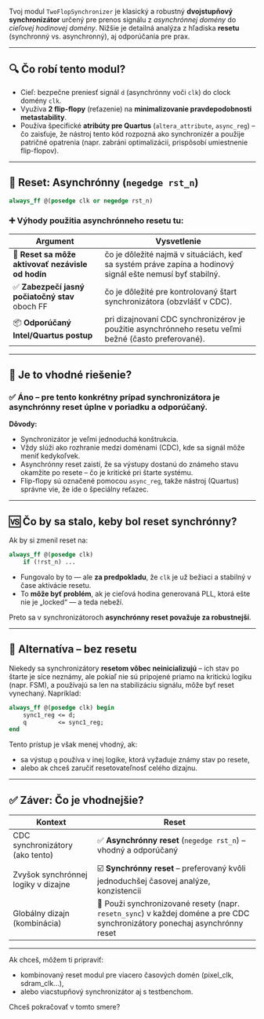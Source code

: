 Tvoj modul `TwoFlopSynchronizer` je klasický a robustný **dvojstupňový synchronizátor** určený pre prenos signálu z *asynchrónnej domény* do *cieľovej hodinovej domény*. Nižšie je detailná analýza z hľadiska **resetu** (synchronný vs. asynchronný), aj odporúčania pre prax.

---

## 🔍 Čo robí tento modul?

* Cieľ: bezpečne preniesť signál `d` (asynchrónny voči `clk`) do clock domény `clk`.
* Využíva **2 flip-flopy** (reťazenie) na **minimalizovanie pravdepodobnosti metastability**.
* Používa špecifické **atribúty pre Quartus** (`altera_attribute`, `async_reg`) – čo zaisťuje, že nástroj tento kód rozpozná ako synchronizér a použije patričné opatrenia (napr. zabráni optimalizácii, prispôsobí umiestnenie flip-flopov).

---

## 🧠 Reset: Asynchrónny (`negedge rst_n`)

```systemverilog
always_ff @(posedge clk or negedge rst_n)
```

### ➕ Výhody použitia **asynchrónneho resetu** tu:

| Argument                                          | Vysvetlenie                                                                                               |
| ------------------------------------------------- | --------------------------------------------------------------------------------------------------------- |
| 🛑 **Reset sa môže aktivovať nezávisle od hodín** | čo je dôležité najmä v situáciách, keď sa systém práve zapína a hodinový signál ešte nemusí byť stabilný. |
| ✅ **Zabezpečí jasný počiatočný stav** oboch FF    | čo je dôležité pre kontrolovaný štart synchronizátora (obzvlášť v CDC).                                   |
| 📦 **Odporúčaný Intel/Quartus postup**            | pri dizajnovaní CDC synchronizérov je použitie asynchrónneho resetu veľmi bežné (často preferované).      |

---

## 🤔 Je to vhodné riešenie?

### ✅ Áno – pre tento **konkrétny prípad synchronizátora je asynchrónny reset úplne v poriadku** a odporúčaný.

**Dôvody:**

* Synchronizátor je veľmi jednoduchá konštrukcia.
* Vždy slúži ako rozhranie medzi doménami (CDC), kde sa signál môže meniť kedykoľvek.
* Asynchrónny reset zaistí, že sa výstupy dostanú do známeho stavu okamžite po resete – čo je kritické pri štarte systému.
* Flip-flopy sú označené pomocou `async_reg`, takže nástroj (Quartus) správne vie, že ide o špeciálny reťazec.

---

## 🆚 Čo by sa stalo, keby bol reset **synchrónny**?

Ak by si zmenil reset na:

```systemverilog
always_ff @(posedge clk)
    if (!rst_n) ...
```

* Fungovalo by to — ale **za predpokladu**, že `clk` je už bežiaci a stabilný v čase aktivácie resetu.
* To **môže byť problém**, ak je cieľová hodina generovaná PLL, ktorá ešte nie je „locked“ — a teda nebeží.

Preto sa v synchronizátoroch **asynchrónny reset považuje za robustnejší**.

---

## 🧩 Alternatíva – bez resetu

Niekedy sa synchronizátory **resetom vôbec neinicializujú** – ich stav po štarte je síce neznámy, ale pokiaľ nie sú pripojené priamo na kritickú logiku (napr. FSM), a používajú sa len na stabilizáciu signálu, môže byť reset vynechaný. Napríklad:

```systemverilog
always_ff @(posedge clk) begin
    sync1_reg <= d;
    q         <= sync1_reg;
end
```

Tento prístup je však menej vhodný, ak:

* sa výstup `q` používa v inej logike, ktorá vyžaduje známy stav po resete,
* alebo ak chceš zaručiť resetovateľnosť celého dizajnu.

---

## ✅ Záver: Čo je vhodnejšie?

| Kontext                             | Reset                                                                                                                      |
| ----------------------------------- | -------------------------------------------------------------------------------------------------------------------------- |
| CDC synchronizátory (ako tento)     | ✅ **Asynchrónny reset** (`negedge rst_n`) – vhodný a odporúčaný                                                            |
| Zvyšok synchrónnej logiky v dizajne | ☑️ **Synchrónny reset** – preferovaný kvôli jednoduchšej časovej analýze, konzistencii                                     |
| Globálny dizajn (kombinácia)        | 🎯 Použi synchronizované resety (napr. `resetn_sync`) v každej doméne a pre CDC synchronizátory ponechaj asynchrónny reset |

---

Ak chceš, môžem ti pripraviť:

* kombinovaný reset modul pre viacero časových domén (pixel\_clk, sdram\_clk...),
* alebo viacstupňový synchronizátor aj s testbenchom.

Chceš pokračovať v tomto smere?
